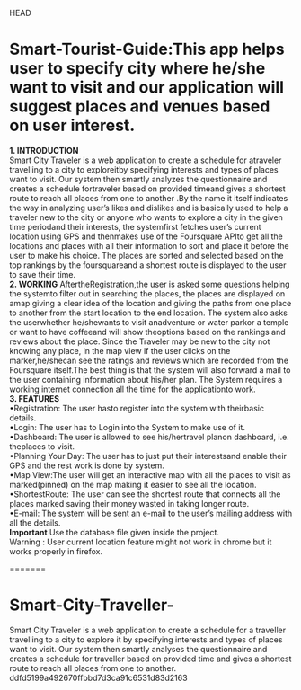 HEAD
# Smart-Tourist-Guide:This app helps user to specify city where he/she want to visit and our application will suggest places and venues based on user interest.</br>
<strong>1. INTRODUCTION</strong></br>
Smart City Traveler is a web application to create a schedule for atraveler travelling to a city to exploreitby specifying interests and types of places want to visit. Our system then smartly  analyzes  the questionnaire  and  creates  a  schedule  fortraveler  based  on  provided timeand gives a shortest route to reach all places from one to another .By the name it  itself indicates  the way  in  analyzing  user’s  likes  and  dislikes  and  is basically used to help a traveler new to the city or anyone who wants to explore a city in the given  time  periodand  their  interests,  the  systemfirst fetches user’s current location using GPS and thenmakes use of the Foursquare APIto get all the locations and places with all their information to sort and place it before the user to make his choice. The places are sorted and selected based on the top rankings by the foursquareand a shortest route is displayed to the user to save their time.</br>
<strong>2. WORKING</strong>
AftertheRegistration,the user is asked some questions helping the systemto filter out  in  searching  the  places,  the  places  are  displayed  on amap  giving  a  clear  idea  of  the location  and  giving the paths  from  one place to  another  from  the  start  location  to  the  end location. The system also asks the userwhether he/shewants to visit anadventure or water parkor a temple or want to have coffeeand will show theoptions based on the rankings and reviews about the place. Since the Traveler may be new to the city not knowing any place, in the map view if the user clicks on the marker,he/shecan see the ratings and reviews which are recorded from the Foursquare itself.The best thing is that the system will also forward a mail  to  the  user  containing  information  about  his/her  plan. The  System  requires a  working internet connection all the time for the applicationto work.</br>
<strong>3. FEATURES</strong></br>
•Registration: The user hasto register into the system with theirbasic details.</br>
•Login: The user has to Login into the System to make use of it.</br>
•Dashboard: The user is allowed to see his/hertravel planon dashboard, i.e. theplaces to visit.</br>
•Planning Your Day: The user has to just put their interestsand enable their GPS and the rest work is done by system.</br>
•Map  View:The  user  will  get  an  interactive  map  with  all  the  places  to  visit  as marked(pinned) on the map making it easier to see all the location.</br>
•ShortestRoute: The  user  can  see  the  shortest  route  that  connects  all  the  places marked saving their money wasted in taking longer route.</br>
•E-mail: The  system  will be sent  an  e-mail to the user’s mailing address with all the details.</br>
<strong>Important</strong>
Use the database file given inside the  project.</br>
Warning : User current location feature might not work in chrome but it works properly in firefox.


=======
# Smart-City-Traveller-
Smart City Traveler is a web application to create a schedule for a traveller travelling to a city
to explore it by specifying interests and types of places want to visit. Our system then smartly
analyses the questionnaire and creates a schedule for traveller based on provided time and gives
a shortest route to reach all places from one to another.
ddfd5199a492670ffbbd7d3ca91c6531d83d2163
